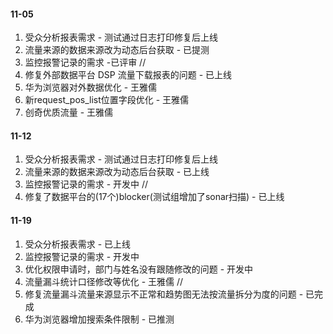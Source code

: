 #### 11-05
1. 受众分析报表需求 - 测试通过日志打印修复后上线
2. 流量来源的数据来源改为动态后台获取 - 已提测
3. 监控报警记录的需求 -已评审
//
1. 修复外部数据平台 DSP 流量下载报表的问题 - 已上线
2. 华为浏览器对外数据优化 - 王雅儒
3. 新request_pos_list位置字段优化 - 王雅儒
4. 创奇优质流量 - 王雅儒

#### 11-12
1. 受众分析报表需求 - 测试通过日志打印修复后上线
2. 流量来源的数据来源改为动态后台获取 - 已上线
3. 监控报警记录的需求 - 开发中
// 
1. 修复了数据平台的(17个)blocker(测试组增加了sonar扫描) - 已上线

#### 11-19
1. 受众分析报表需求 - 已上线
2. 监控报警记录的需求 - 开发中
3. 优化权限申请时，部门与姓名没有跟随修改的问题 - 开发中
4. 流量漏斗统计口径修改等优化 - 王雅儒
// 
1. 修复流量漏斗流量来源显示不正常和趋势图无法按流量拆分为度的问题 - 已完成
2. 华为浏览器增加搜索条件限制 - 已推测